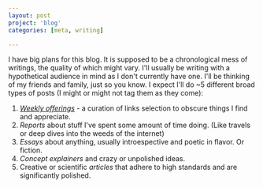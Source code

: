```yaml
---
layout: post
project: 'blog'
categories: [meta, writing]

---
```


I have big plans for this blog. It is supposed to be a chronological mess of writings, the quality of which might vary. I'll usually be writing with a hypothetical audience in mind as I don't currently have one. I'll be thinking of my friends and family, just so you know.
I expect I'll do ~5 different broad types of posts (I might or might not tag them as they come):
 1. [_Weekly offerings_](the-altar) - a curation of links selection to obscure things I find and appreciate.
 2. _Reports_ about stuff I've spent some amount of time doing. (Like travels or deep dives into the weeds of the internet)
 3. _Essays_ about anything, usually introespective and poetic in flavor. Or fiction.
 4. _Concept explainers_ and crazy or unpolished ideas.
 5. Creative or scientific _articles_ that adhere to high standards and are significantly polished.
